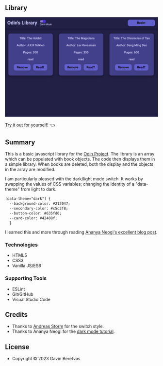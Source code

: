 ## Library

![Library Photo](library.jpg)

[Try it out for yourself!](https://gavinberetvas.github.io/library-odinproject/)   :point_left:

## Summary

This is a basic javascript library for the [Odin Project](https://www.theodinproject.com/lessons/node-path-javascript-library). The library is an array which can be populated with book objects. The code then displays them in a simple library. When books are deleted, both the display and the objects in the array are modified. 

I am particularly pleased with the dark/light mode switch. It works by swapping the values of CSS variables; changing the identity of a "data-theme" from light to dark.

```
[data-theme="dark"] {
  --background-color: #212047;
  --secondary-color: #c5c3f8;
  --button-color: #635fd6;
  --card-color: #42408f; 
  }
```


I learned this and more through reading [Ananya Neogi's excellent blog post](https://dev.to/ananyaneogi/create-a-dark-light-mode-switch-with-css-variables-34l8). 

### Technologies

* HTML5
* CSS3
* Vanilla JS/ES6

### Supporting Tools

* ESLint
* Git/GitHub
* Visual Studio Code

## Credits
* Thanks to [Andreas Storm](https://github.com/andreasstorm) for the switch style.
* Thanks to Ananya Neogi for the [dark mode tutorial](https://dev.to/ananyaneogi/create-a-dark-light-mode-switch-with-css-variables-34l8).

## License

* Copyright © 2023 Gavin Beretvas
